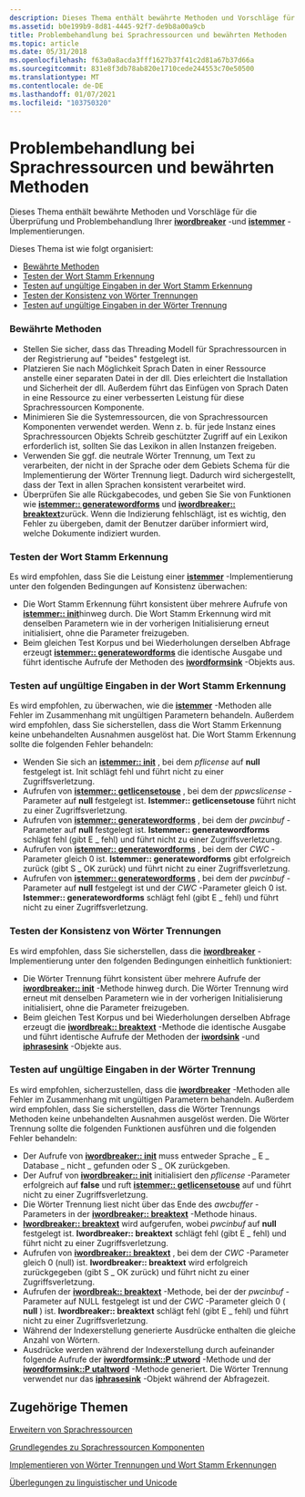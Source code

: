 ```yaml
---
description: Dieses Thema enthält bewährte Methoden und Vorschläge für die Überprüfung und Problembehandlung Ihrer iwordbreaker-und istemmer-Implementierungen.
ms.assetid: b0e199b9-8d81-4445-92f7-de9b8a00a9cb
title: Problembehandlung bei Sprachressourcen und bewährten Methoden
ms.topic: article
ms.date: 05/31/2018
ms.openlocfilehash: f63a0a8acda3fff1627b37f41c2d81a67b37d66a
ms.sourcegitcommit: 831e8f3db78ab820e1710cede244553c70e50500
ms.translationtype: MT
ms.contentlocale: de-DE
ms.lasthandoff: 01/07/2021
ms.locfileid: "103750320"
---
```

# <a name="troubleshooting-language-resources-and-best-practices"></a>Problembehandlung bei Sprachressourcen und bewährten Methoden

Dieses Thema enthält bewährte Methoden und Vorschläge für die Überprüfung und Problembehandlung Ihrer [**iwordbreaker**](/windows/desktop/api/Indexsrv/nn-indexsrv-iwordbreaker) -und [**istemmer**](/windows/desktop/api/Indexsrv/nn-indexsrv-istemmer) -Implementierungen.

Dieses Thema ist wie folgt organisiert:

-   [Bewährte Methoden](#best-practices)
-   [Testen der Wort Stamm Erkennung](#testing-stemmer-consistency)
-   [Testen auf ungültige Eingaben in der Wort Stamm Erkennung](#testing-for-invalid-input-in-the-stemmer)
-   [Testen der Konsistenz von Wörter Trennungen](#testing-word-breaker-consistency)
-   [Testen auf ungültige Eingaben in der Wörter Trennung](#testing-for-invalid-input-in-the-word-breaker)

### <a name="best-practices"></a>Bewährte Methoden

-   Stellen Sie sicher, dass das Threading Modell für Sprachressourcen in der Registrierung auf "beides" festgelegt ist.
-   Platzieren Sie nach Möglichkeit Sprach Daten in einer Ressource anstelle einer separaten Datei in der dll. Dies erleichtert die Installation und Sicherheit der dll. Außerdem führt das Einfügen von Sprach Daten in eine Ressource zu einer verbesserten Leistung für diese Sprachressourcen Komponente.
-   Minimieren Sie die Systemressourcen, die von Sprachressourcen Komponenten verwendet werden. Wenn z. b. für jede Instanz eines Sprachressourcen Objekts Schreib geschützter Zugriff auf ein Lexikon erforderlich ist, sollten Sie das Lexikon in allen Instanzen freigeben.
-   Verwenden Sie ggf. die neutrale Wörter Trennung, um Text zu verarbeiten, der nicht in der Sprache oder dem Gebiets Schema für die Implementierung der Wörter Trennung liegt. Dadurch wird sichergestellt, dass der Text in allen Sprachen konsistent verarbeitet wird.
-   Überprüfen Sie alle Rückgabecodes, und geben Sie Sie von Funktionen wie [**istemmer:: generatewordforms**](/windows/desktop/api/Indexsrv/nf-indexsrv-istemmer-generatewordforms) und [**iwordbreaker:: breaktext**](/windows/desktop/api/Indexsrv/nf-indexsrv-iwordbreaker-breaktext)zurück. Wenn die Indizierung fehlschlägt, ist es wichtig, den Fehler zu übergeben, damit der Benutzer darüber informiert wird, welche Dokumente indiziert wurden.

### <a name="testing-stemmer-consistency"></a>Testen der Wort Stamm Erkennung

Es wird empfohlen, dass Sie die Leistung einer [**istemmer**](/windows/desktop/api/Indexsrv/nn-indexsrv-istemmer) -Implementierung unter den folgenden Bedingungen auf Konsistenz überwachen:

-   Die Wort Stamm Erkennung führt konsistent über mehrere Aufrufe von [**istemmer:: init**](/windows/desktop/api/Indexsrv/nf-indexsrv-istemmer-init)hinweg durch. Die Wort Stamm Erkennung wird mit denselben Parametern wie in der vorherigen Initialisierung erneut initialisiert, ohne die Parameter freizugeben.
-   Beim gleichen Test Korpus und bei Wiederholungen derselben Abfrage erzeugt [**istemmer:: generatewordforms**](/windows/desktop/api/Indexsrv/nf-indexsrv-istemmer-generatewordforms) die identische Ausgabe und führt identische Aufrufe der Methoden des [**iwordformsink**](/windows/desktop/api/Indexsrv/nn-indexsrv-iwordformsink) -Objekts aus.

### <a name="testing-for-invalid-input-in-the-stemmer"></a>Testen auf ungültige Eingaben in der Wort Stamm Erkennung

Es wird empfohlen, zu überwachen, wie die [**istemmer**](/windows/desktop/api/Indexsrv/nn-indexsrv-istemmer) -Methoden alle Fehler im Zusammenhang mit ungültigen Parametern behandeln. Außerdem wird empfohlen, dass Sie sicherstellen, dass die Wort Stamm Erkennung keine unbehandelten Ausnahmen ausgelöst hat. Die Wort Stamm Erkennung sollte die folgenden Fehler behandeln:

-   Wenden Sie sich an [**istemmer:: init**](/windows/desktop/api/Indexsrv/nf-indexsrv-istemmer-init) , bei dem *pflicense* auf **null** festgelegt ist. Init schlägt fehl und führt nicht zu einer Zugriffsverletzung.
-   Aufrufen von [**istemmer:: getlicensetouse**](/windows/desktop/api/Indexsrv/nf-indexsrv-istemmer-getlicensetouse) , bei dem der *ppwcslicense* -Parameter auf **null** festgelegt ist. **Istemmer:: getlicensetouse** führt nicht zu einer Zugriffsverletzung.
-   Aufrufen von [**istemmer:: generatewordforms**](/windows/desktop/api/Indexsrv/nf-indexsrv-istemmer-generatewordforms) , bei dem der *pwcinbuf* -Parameter auf **null** festgelegt ist. **Istemmer:: generatewordforms** schlägt fehl (gibt E \_ fehl) und führt nicht zu einer Zugriffsverletzung.
-   Aufrufen von [**istemmer:: generatewordforms**](/windows/desktop/api/Indexsrv/nf-indexsrv-istemmer-generatewordforms) , bei dem der *CWC* -Parameter gleich 0 ist. **Istemmer:: generatewordforms** gibt erfolgreich zurück (gibt S \_ OK zurück) und führt nicht zu einer Zugriffsverletzung.
-   Aufrufen von [**istemmer:: generatewordforms**](/windows/desktop/api/Indexsrv/nf-indexsrv-istemmer-generatewordforms) , bei dem der *pwcinbuf* -Parameter auf **null** festgelegt ist und der *CWC* -Parameter gleich 0 ist. **Istemmer:: generatewordforms** schlägt fehl (gibt E \_ fehl) und führt nicht zu einer Zugriffsverletzung.

### <a name="testing-word-breaker-consistency"></a>Testen der Konsistenz von Wörter Trennungen

Es wird empfohlen, dass Sie sicherstellen, dass die [**iwordbreaker**](/windows/desktop/api/Indexsrv/nn-indexsrv-iwordbreaker) -Implementierung unter den folgenden Bedingungen einheitlich funktioniert:

-   Die Wörter Trennung führt konsistent über mehrere Aufrufe der [**iwordbreaker:: init**](/windows/desktop/api/Indexsrv/nf-indexsrv-iwordbreaker-init) -Methode hinweg durch. Die Wörter Trennung wird erneut mit denselben Parametern wie in der vorherigen Initialisierung initialisiert, ohne die Parameter freizugeben.
-   Beim gleichen Test Korpus und bei Wiederholungen derselben Abfrage erzeugt die [**iwordbreak:: breaktext**](/windows/desktop/api/Indexsrv/nf-indexsrv-iwordbreaker-breaktext) -Methode die identische Ausgabe und führt identische Aufrufe der Methoden der [**iwordsink**](iwordsink.md) -und [**iphrasesink**](/windows/win32/api/indexsrv/nn-indexsrv-iphrasesink) -Objekte aus.

### <a name="testing-for-invalid-input-in-the-word-breaker"></a>Testen auf ungültige Eingaben in der Wörter Trennung

Es wird empfohlen, sicherzustellen, dass die [**iwordbreaker**](/windows/desktop/api/Indexsrv/nn-indexsrv-iwordbreaker) -Methoden alle Fehler im Zusammenhang mit ungültigen Parametern behandeln. Außerdem wird empfohlen, dass Sie sicherstellen, dass die Wörter Trennungs Methoden keine unbehandelten Ausnahmen ausgelöst werden. Die Wörter Trennung sollte die folgenden Funktionen ausführen und die folgenden Fehler behandeln:

-   Der Aufrufe von [**iwordbreaker:: init**](/windows/desktop/api/Indexsrv/nf-indexsrv-iwordbreaker-init) muss entweder Sprache \_ E \_ Database \_ nicht \_ gefunden oder S \_ OK zurückgeben.
-   Der Aufruf von [**iwordbreaker:: init**](/windows/desktop/api/Indexsrv/nf-indexsrv-iwordbreaker-init) initialisiert den *pflicense* -Parameter erfolgreich auf **false** und ruft [**istemmer:: getlicensetouse**](/windows/desktop/api/Indexsrv/nf-indexsrv-istemmer-getlicensetouse) auf und führt nicht zu einer Zugriffsverletzung.
-   Die Wörter Trennung liest nicht über das Ende des *awcbuffer* -Parameters in der [**iwordbreaker:: breaktext**](/windows/desktop/api/Indexsrv/nf-indexsrv-iwordbreaker-breaktext) -Methode hinaus.
-   [**Iwordbreaker:: breaktext**](/windows/desktop/api/Indexsrv/nf-indexsrv-iwordbreaker-breaktext) wird aufgerufen, wobei *pwcinbuf* auf **null** festgelegt ist. **Iwordbreaker:: breaktext** schlägt fehl (gibt E \_ fehl) und führt nicht zu einer Zugriffsverletzung.
-   Aufrufen von [**iwordbreaker:: breaktext**](/windows/desktop/api/Indexsrv/nf-indexsrv-iwordbreaker-breaktext) , bei dem der *CWC* -Parameter gleich 0 (null) ist. **Iwordbreaker:: breaktext** wird erfolgreich zurückgegeben (gibt S \_ OK zurück) und führt nicht zu einer Zugriffsverletzung.
-   Aufrufen der [**iwordbreak:: breaktext**](/windows/desktop/api/Indexsrv/nf-indexsrv-iwordbreaker-breaktext) -Methode, bei der der *pwcinbuf* -Parameter auf NULL festgelegt ist und der *CWC* -Parameter gleich 0 ( **null** ) ist. **Iwordbreaker:: breaktext** schlägt fehl (gibt E \_ fehl) und führt nicht zu einer Zugriffsverletzung.
-   Während der Indexerstellung generierte Ausdrücke enthalten die gleiche Anzahl von Wörtern.
-   Ausdrücke werden während der Indexerstellung durch aufeinander folgende Aufrufe der [**iwordformsink::P utword**](iwordsink-putword.md) -Methode und der [**iwordformsink::P utaltword**](iwordsink-putaltword.md) -Methode generiert. Die Wörter Trennung verwendet nur das [**iphrasesink**](/windows/win32/api/indexsrv/nn-indexsrv-iphrasesink) -Objekt während der Abfragezeit.

## <a name="related-topics"></a>Zugehörige Themen

<dl> <dt>

[Erweitern von Sprachressourcen](extending-language-resources-in-windows-search.md)
</dt> <dt>

[Grundlegendes zu Sprachressourcen Komponenten](understanding-language-resource-components.md)
</dt> <dt>

[Implementieren von Wörter Trennungen und Wort Stamm Erkennungen](implementing-a-word-breaker-and-stemmer.md)
</dt> <dt>

[Überlegungen zu linguistischer und Unicode](linguistic-and-unicode-considerations.md)
</dt> </dl>

 

 
